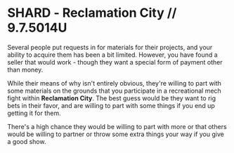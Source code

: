# SHARD - ‏Reclamation City // 9.7.5014U

Several people put requests in for materials for their projects, and your ability to acquire them has been a bit limited. However, you have found a seller that would work - though they want a special form of payment other than money.

While their means of why isn't entirely obvious, they're willing to part with some materials on the grounds that you participate in a recreational mech fight within **Reclamation City**. The best guess would be they want to rig bets in their favor, and are willing to part with some things if you end up getting it for them.

There's a high chance they would be willing to part with more or that others would be willing to partner or throw some extra things your way if you give a good show.


